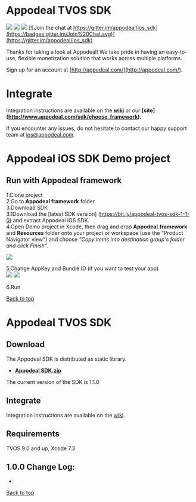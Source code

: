 # Appodeal TVOS SDK   

![](https://img.shields.io/badge/version-v1.1.0-brightgreen.svg)  [![](https://img.shields.io/badge/integration-manual-blue.svg)](https://github.com/appodeal/appodeal-apple-tv-sdk-demo/wiki) [![](https://img.shields.io/badge/download-here-red.svg)](https://bit.ly/appodeal-tvos-sdk-1-1-0)  [![Join the chat at https://gitter.im/appodeal/ios_sdk](https://badges.gitter.im/Join%20Chat.svg)](https://gitter.im/appodeal/ios_sdk)

Thanks for taking a look at Appodeal! We take pride in having an easy-to-use, flexible monetization solution that works across multiple platforms.

Sign up for an account at [http://appodeal.com/](http://appodeal.com/).

# Integrate

Integration instructions are available on the **[wiki](https://github.com/appodeal/appodeal-apple-tv-sdk-demo/wiki)** or our **[site] (http://www.appodeal.com/sdk/choose_framework).**

If you encounter any issues, do not hesitate to contact our happy support team
at [ios@appodeal.com](mailto:ios@appodeal.com).

# Appodeal iOS SDK Demo project

## Run with Appodeal framework

1.Clone project  
2.Go to **Appodeal framework** folder   
3.Download SDK   
3.1Download the [latest SDK version] (https://bit.ly/appodeal-tvos-sdk-1-1-0) and extract Appodeal iOS SDK.   
4.Open Demo project in Xcode, then drag and drop **Appodeal.framework** and **Resources** folder onto your project or workspace (use the "Product Navigator view") and choose *"Copy items into destination group's folder and click Finish"*.     

![](http://dl.dropbox.com/s/8z80aridd4gqxub/Screen%20Shot%202015-04-23%20at%204.30.58%20PM.png)

5.Change AppKey and Bundle ID (if you want to  test your app)    
![](https://s3.amazonaws.com/appodeal-images/Screen+Shot+2015-08-18+at+13.56.01.png)
![](https://s3.amazonaws.com/appodeal-images/Screen+Shot+2015-08-18+at+13.56.10.png)

6.Run  

[Back to top](https://github.com/appodeal/appodeal-apple-tv-sdk-demo#top)

# Appodeal TVOS SDK

## Download

The Appodeal SDK is distributed as static library.

- **[Appodeal SDK.zip](https://bit.ly/appodeal-tvos-sdk-1-1-0)**

The current version of the SDK is 1.1.0       

## Integrate

Integration instructions are available on the [wiki](https://github.com/appodeal/appodeal-apple-tv-sdk-demo/wiki).

## Requirements

TVOS 9.0 and up, Xcode 7.3      

1.0.0 Change Log:      
----------------------------------   
* 

[Back to top](https://github.com/appodeal/appodeal-apple-tv-sdk-demo#top)
